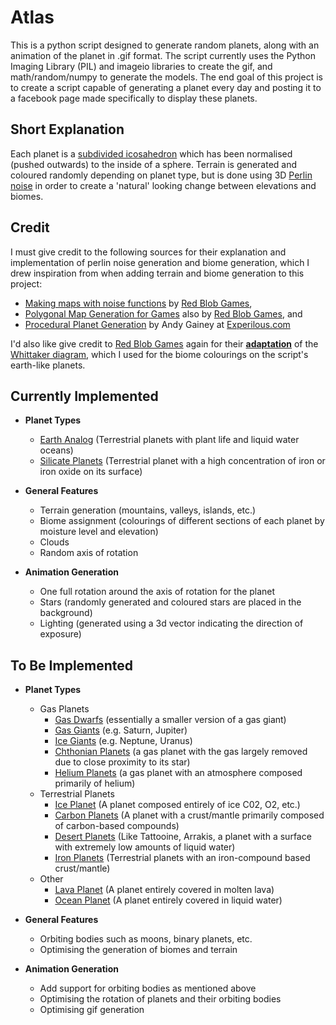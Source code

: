 # Atlas

This is a python script designed to generate random planets, along with an animation of the planet in .gif format. The script currently uses the Python Imaging Library (PIL) and imageio libraries to create the gif, and math/random/numpy to generate the models. The end goal of this project is to create a script capable of generating a planet every day and posting it to a facebook page made specifically to display these planets.

## Short Explanation
Each planet is a [subdivided icosahedron](https://en.wikipedia.org/wiki/Geodesic_grid) which has been normalised (pushed outwards) to the inside of a sphere. Terrain is generated and coloured randomly depending on planet type, but is done using 3D [Perlin noise](https://en.wikipedia.org/wiki/Perlin_noise) in order to create a 'natural' looking change between elevations and biomes.

## Credit
I must give credit to the following sources for their explanation and implementation of perlin noise generation and biome generation, which I drew inspiration from when adding terrain and biome generation to this project:
 - [Making maps with noise functions](http://www.redblobgames.com/maps/terrain-from-noise/) by [Red Blob Games](http://www.redblobgames.com/),
 - [Polygonal Map Generation for Games](http://www-cs-students.stanford.edu/~amitp/game-programming/polygon-map-generation/) also by [Red Blob Games](http://www.redblobgames.com/), and
 - [Procedural Planet Generation](http://experilous.com/1/blog/post/procedural-planet-generation) by Andy Gainey
at [Experilous.com](http://experilous.com/)

I'd also like give credit to [Red Blob Games](http://www.redblobgames.com/) again for their **[adaptation](http://www-cs-students.stanford.edu/~amitp/game-programming/polygon-map-generation/#biomes)** of the [Whittaker diagram](http://w3.marietta.edu/~biol/biomes/biome_main.htm), which I used for the biome colourings on the script's earth-like planets.


## Currently Implemented
 - **Planet Types**
     - [Earth Analog](https://en.wikipedia.org/wiki/Earth_analog) (Terrestrial planets with plant life and liquid water oceans)
     - [Silicate Planets](https://en.wikipedia.org/wiki/Terrestrial_planet#Types) (Terrestrial planet with a high concentration of iron or iron oxide on its surface)

 - **General Features**
     - Terrain generation (mountains, valleys, islands, etc.)
     - Biome assignment (colourings of different sections of each planet by moisture level and elevation)
     - Clouds
     - Random axis of rotation
     
 - **Animation Generation**
     - One full rotation around the axis of rotation for the planet
     - Stars (randomly generated and coloured stars are placed in the background)
     - Lighting (generated using a 3d vector indicating the direction of exposure)
     
## To Be Implemented
 - **Planet Types**
     - Gas Planets
         - [Gas Dwarfs](https://en.wikipedia.org/wiki/Gas_dwarf) (essentially a smaller version of a gas giant)
         - [Gas Giants](https://en.wikipedia.org/wiki/Gas_giant) (e.g. Saturn, Jupiter)
         - [Ice Giants](https://en.wikipedia.org/wiki/Ice_giant) (e.g. Neptune, Uranus)
         - [Chthonian Planets](https://en.wikipedia.org/wiki/Chthonian_planet) (a gas planet with the gas largely removed due to close proximity to its star)
         - [Helium Planets](https://en.wikipedia.org/wiki/Helium_planet) (a gas planet with an atmosphere composed primarily of helium)
     - Terrestrial Planets
         - [Ice Planet](https://en.wikipedia.org/wiki/Ice_planet) (A planet composed entirely of ice C02, O2, etc.)
         - [Carbon Planets](https://en.wikipedia.org/wiki/Carbon_planet) (A planet with a crust/mantle primarily composed of carbon-based compounds)
         - [Desert Planets](https://en.wikipedia.org/wiki/Desert_planet) (Like Tattooine, Arrakis, a planet with a surface with extremely low amounts of liquid water)
         - [Iron Planets](https://en.wikipedia.org/wiki/Iron_planet) (Terrestrial planets with an iron-compound based crust/mantle)
     - Other
         - [Lava Planet](https://en.wikipedia.org/wiki/Lava_planet) (A planet entirely covered in molten lava)
         - [Ocean Planet](https://en.wikipedia.org/wiki/Ocean_planet) (A planet entirely covered in liquid water)

 - **General Features**
     - Orbiting bodies such as moons, binary planets, etc.
     - Optimising the generation of biomes and terrain
     
 - **Animation Generation**
     - Add support for orbiting bodies as mentioned above
     - Optimising the rotation of planets and their orbiting bodies
     - Optimising gif generation
